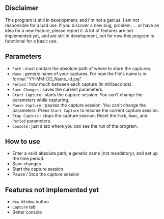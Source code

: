 ## Disclaimer

This program is still in development, and i'm not a genius. I am not responsible for a bad use. If you discover a new bug, problem, ... or have an idea for a new feature, please report it.
A lot of features are not implemented yet, and are still in development, but for now this program is functional for a basic use.


## Parameters

 - `Path` : must contain the absolute path of where to store the captures.
 - `Name` : generic name of your captures. For now the file's name is in format "YY-MM-DD_Name_id.jpg".
 - `Period` : how much between each capture (in milliseconds).
 - `Save Changes` : saves the current parameters.
 - `Start Capture` : starts the capture session. You can't change the parameters while capturing.
 - `Pause Capture` : pauses the capture session. You can't change the parameters. Press `Start Capture` to resume the current capture session.
 - `Stop Capture` : stops the capture session. Reset the `Path`, `Name`, and `Period` parameters.
 - `Console` : just a tab where you can see the run of the program.
 


## How to use

 - Enter a valid absolute path, a generic name (not mandatory), and set up the time period.
 - Save changes
 - Start the capture session
 - Pause / Stop the capture session


## Features not implemented yet

 - `New Window` button
 - `Capture` tab
 - Better console

